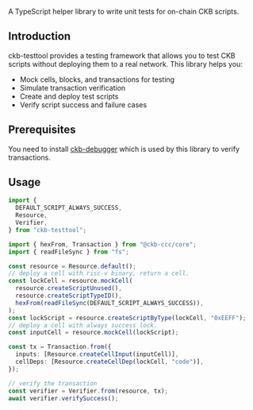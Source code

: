 A TypeScript helper library to write unit tests for on-chain CKB scripts.

## Introduction

ckb-testtool provides a testing framework that allows you to test CKB scripts without deploying them to a real network. This library helps you:

- Mock cells, blocks, and transactions for testing
- Simulate transaction verification
- Create and deploy test scripts
- Verify script success and failure cases

## Prerequisites

You need to install [ckb-debugger](https://github.com/nervosnetwork/ckb-standalone-debugger) which is used by this library to verify transactions.

## Usage

```typescript
import {
  DEFAULT_SCRIPT_ALWAYS_SUCCESS,
  Resource,
  Verifier,
} from "ckb-testtool";

import { hexFrom, Transaction } from "@ckb-ccc/core";
import { readFileSync } from "fs";

const resource = Resource.default();
// deploy a cell with risc-v binary, return a cell.
const lockCell = resource.mockCell(
  resource.createScriptUnused(),
  resource.createScriptTypeID(),
  hexFrom(readFileSync(DEFAULT_SCRIPT_ALWAYS_SUCCESS)),
);
const lockScript = resource.createScriptByType(lockCell, "0xEEFF");
// deploy a cell with always success lock.
const inputCell = resource.mockCell(lockScript);

const tx = Transaction.from({
  inputs: [Resource.createCellInput(inputCell)],
  cellDeps: [Resource.createCellDep(lockCell, "code")],
});

// verify the transaction
const verifier = Verifier.from(resource, tx);
await verifier.verifySuccess();
```
